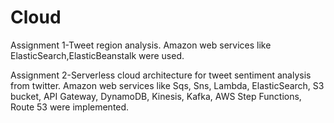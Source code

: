 # Cloud
Assignment 1-Tweet region analysis. Amazon web services like ElasticSearch,ElasticBeanstalk were used.

Assignment 2-Serverless cloud architecture for tweet sentiment analysis from twitter. Amazon web services like Sqs, Sns, Lambda, ElasticSearch, S3 bucket, API Gateway, DynamoDB, Kinesis, Kafka, AWS Step Functions, Route 53 were implemented.
